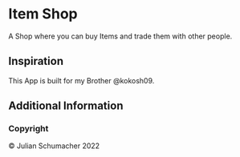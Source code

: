 # Item Shop

A Shop where you can buy Items and trade them with other people.


## Inspiration

This App is built for my Brother @kokosh09.

## Additional Information

### Copyright

© Julian Schumacher 2022
